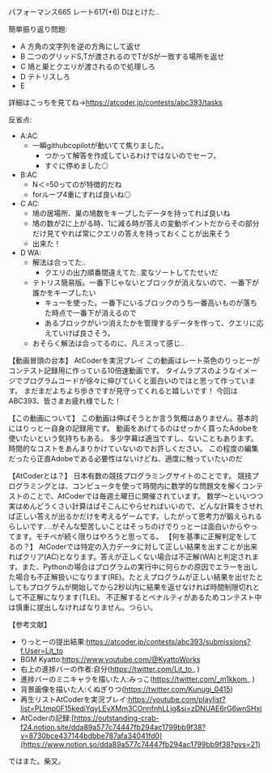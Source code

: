 パフォーマンス665 レート617(+6) Dはとけた..

簡単振り返り問題:

- A 方角の文字列を逆の方角にして返せ 
- B 二つのグリッドS,Tが渡されるのでTがSが一致する場所を返せ
- C 鳩と巣とクエリが渡されるので処理しろ
- D テトリスしろ
- E 

詳細はこっちを見てね→https://atcoder.jp/contests/abc393/tasks

反省点:
-   A:AC
    -   一瞬githubcopilotが動いてて焦りました。
        -   つかって解答を作成しているわけではないのでセーフ。
        -   すぐに停めました◎
-   B:AC
    -   N＜=50ってのが特徴的だね
    -   forループ4重にすれば良いね◎
-   C AC:
    -   鳩の居場所、巣の鳩数をキープしたデータを持ってれば良いね
    -   鳩の数が2に上がる時、1に減る時が答えの変動ポイントだからその部分だけ見てやれば常にクエリの答えを持っておくことが出来そう
    -   出来た！
-   D WA:
    -   解法は合ってた..
        -   クエリの出力順番間違えてた..変なソートしてたせいだ
    -   テトリス簡易版。一番下じゃないとブロックが消えないので、一番下が誰かをキープしたい
        -   キューを使った。一番下にいるブロックのうち一番高いものが落ちた時点で一番下が消えるので
        -   あるブロックがいつ消えたかを管理するデータを作って、クエリに応えていけば良さそう。
    -   おそらく解法は合ってるのに、凡ミスって感じ..


【動画冒頭の台本】
AtCoderを実況プレイ
この動画はレート茶色のりっとーがコンテスト記録用に作っている10倍速動画です。
タイムラプスのようなイメージでプログラムコードが徐々に伸びていくと面白いのではと思って作っています。
まだまだよちよち歩きですが見守ってくれると嬉しいです！
今回はABC393、皆さまお疲れ様でした！

【この動画について】
この動画は伸ばそうとか言う気概はありません。基本的にはりっとー自身の記録用です。
動画をあげてるのはせっかく買ったAdobeを使いたいという気持ちもある。
多少字幕は適当ですし、ないこともあります。時間的なコストをあんまりかけていないのでお許しください。
この程度の編集だったら正直Adobeである必要性はないけどね、適度に触っていたいのだ

【AtCoderとは？】
日本有数の競技プログラミングサイトのことです。
競技プログラミングとは、コンピュータを使って時間内に数学的な問題文を解くコンテストのことで、AtCoderでは毎週土曜日に開催されています。
数学～といいつつ実はめんどうくさい計算はぱそこんにやらせればいいので、どんな計算をさせれば正しい答えが出るかだけを考えるゲームです。したがって思考力が鍛えられるらしいです....がそんな堅苦しいことはそっちのけでりっとーは面白いからやってます。モチベが続く限りはやろうと思ってる。
【何を基準に正解判定をしてるの？】
AtCoderでは特定の入力データに対して正しい結果を出すことが出来ればクリア(AC)となります。答えが正しくない場合は不正解(WA)と判定されます。また、Pythonの場合はプログラムの実行中に何らかの原因でエラーを出した場合も不正解扱いになります(RE)。たとえプログラムが正しい結果を出せたとしてもプログラムが開始してから2秒以内に結果を返せなければ時間制限切れとして不正解になります(TLE)。
不正解するとペナルティがあるためコンテスト中は慎重に提出しなければなりません。つらい。

【参考文献】

- りっとーの提出結果:https://atcoder.jp/contests/abc393/submissions?f.User=Lit_to
- BGM Kyatto:https://www.youtube.com/@KyattoWorks
- 右上の進捗バーの作者:自分(https://twitter.com/Lit_to_ )
- 進捗バーのミニキャラを描いた人:みっこ(https://twitter.com/_m1kkom_ )
- 背景画像を描いた人:くぬぎりつ(https://twitter.com/Kunugi_0415)
- 再生リストAtCoderを実況プレイ:https://youtube.com/playlist?list=PLtmp0F15kediYqyLEvXMm3COnnfnhLLjg&si=zDNUAE6rG6wnSHxj
- AtCoderの記録:[https://outstanding-crab-f24.notion.site/dda89a577c74447fb294ac1799bb9f38?v=8730bce437144bdbbe787afa34041fd0](https://www.notion.so/dda89a577c74447fb294ac1799bb9f38?pvs=21)

ではまた。柴又。
